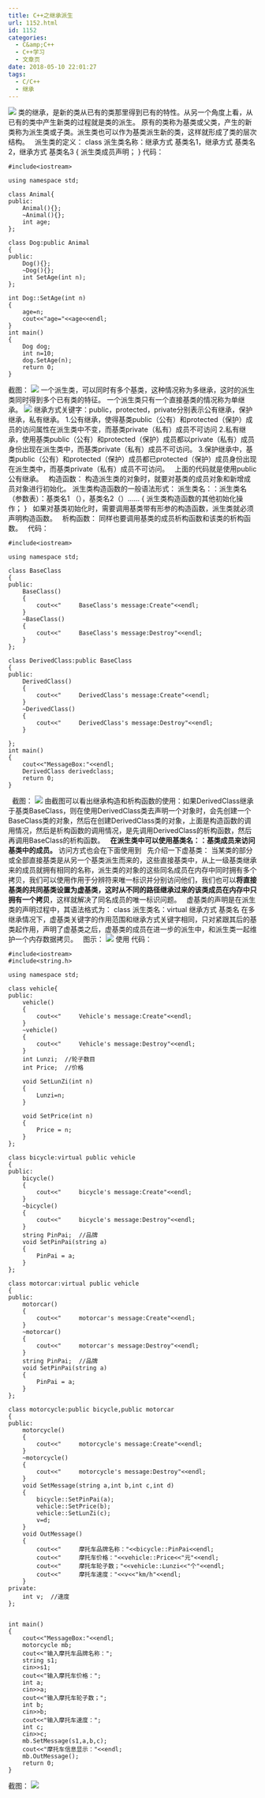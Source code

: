 ```yaml
---
title: C++之继承派生
url: 1152.html
id: 1152
categories:
  - C&amp;C++
  - C++学习
  - 文章页
date: 2018-05-10 22:01:27
tags:
  - C/C++
  - 继承
---
```


![](http://47.100.4.8/wp-content/uploads/2018/05/510baad315cd40fc90c092cba2d63480.jpg) 类的继承，是新的类从已有的类那里得到已有的特性。从另一个角度上看，从已有的类中产生新类的过程就是类的派生。 原有的类称为基类或父类，产生的新类称为派生类或子类。派生类也可以作为基类派生新的类，这样就形成了类的层次结构。   派生类的定义： class 派生类名称：继承方式 基类名1，继承方式 基类名2，继承方式 基类名3 { 派生类成员声明； } 代码：
```
#include<iostream>

using namespace std;

class Animal{
public:
    Animal(){};
    ~Animal(){};
    int age;
};

class Dog:public Animal
{
public:
    Dog(){};
    ~Dog(){};
    int SetAge(int n);
};

int Dog::SetAge(int n)
{
    age=n;
    cout<<"age="<<age<<endl;
}
int main()
{
    Dog dog;
    int n=10;
    dog.SetAge(n);
    return 0;
}
```
截图： ![](http://47.100.4.8/wp-content/uploads/2018/05/1-4.png) 一个派生类，可以同时有多个基类，这种情况称为多继承，这时的派生类同时得到多个已有类的特征。 一个派生类只有一个直接基类的情况称为单继承。 ![](http://47.100.4.8/wp-content/uploads/2018/05/2-4.png) 继承方式关键字：public，protected，private分别表示公有继承，保护继承，私有继承。 1.公有继承，使得基类public（公有）和protected（保护）成员的访问属性在派生类中不变，而基类private（私有）成员不可访问 2.私有继承，使用基类public（公有）和protected（保护）成员都以private（私有）成员身份出现在派生类中，而基类private（私有）成员不可访问。 3.保护继承中，基类public（公有）和protected（保护）成员都已protected（保护）成员身份出现在派生类中，而基类private（私有）成员不可访问。   上面的代码就是使用public公有继承。   构造函数： 构造派生类的对象时，就要对基类的成员对象和新增成员对象进行初始化。 派生类构造函数的一般语法形式： 派生类名：：派生类名（参数表）：基类名1 （），基类名2（）…… { 派生类构造函数的其他初始化操作； }   如果对基类初始化时，需要调用基类带有形参的构造函数，派生类就必须声明构造函数。   析构函数： 同样也要调用基类的成员析构函数和该类的析构函数。   代码：
```
#include<iostream>

using namespace std;

class BaseClass
{
public:
    BaseClass()
    {
        cout<<"     BaseClass's message:Create"<<endl;
    }
    ~BaseClass()
    {
        cout<<"     BaseClass's message:Destroy"<<endl;
    }
};

class DerivedClass:public BaseClass
{
public:
    DerivedClass()
    {
        cout<<"     DerivedClass's message:Create"<<endl;
    }
    ~DerivedClass()
    {
        cout<<"     DerivedClass's message:Destroy"<<endl;
    }

};
int main()
{
    cout<<"MessageBox:"<<endl;
    DerivedClass derivedclass;
    return 0;
}
```
  截图： ![](http://47.100.4.8/wp-content/uploads/2018/05/3-3.png) 由截图可以看出继承构造和析构函数的使用：如果DerivedClass继承于基类BaseClass，则在使用DerivedClass类去声明一个对象时，会先创建一个BaseClass类的对象，然后在创建DerivedClass类的对象，上面是构造函数的调用情况，然后是析构函数的调用情况，是先调用DerivedClass的析构函数，然后再调用BaseClass的析构函数。   **在派生类中可以使用基类名：：基类成员来访问基类中的成员。** 访问方式也会在下面使用到   先介绍一下虚基类： 当某类的部分或全部直接基类是从另一个基类派生而来的，这些直接基类中，从上一级基类继承来的成员就拥有相同的名称，派生类的对象的这些同名成员在内存中同时拥有多个拷贝，我们可以使用作用于分辨符来唯一标识并分别访问他们，我们也可以**将直接基类的共同基类设置为虚基类，这时从不同的路径继承过来的该类成员在内存中只拥有一个拷贝**，这样就解决了同名成员的唯一标识问题。   虚基类的声明是在派生类的声明过程中，其语法格式为： class 派生类名：virtual 继承方式 基类名 在多继承情况下，虚基类关键字的作用范围和继承方式关键字相同，只对紧跟其后的基类起作用，声明了虚基类之后，虚基类的成员在进一步的派生中，和派生类一起维护一个内存数据拷贝。   图示： ![](http://47.100.4.8/wp-content/uploads/2018/05/4-3.png) 使用 代码：
```
#include<iostream>
#include<string.h>

using namespace std;

class vehicle{
public:
    vehicle()
    {
        cout<<"     Vehicle's message:Create"<<endl;
    }
    ~vehicle()
    {
        cout<<"     Vehicle's message:Destroy"<<endl;
    }
    int Lunzi;  //轮子数目
    int Price;  //价格

    void SetLunZi(int n)
    {
        Lunzi=n;
    }

    void SetPrice(int n)
    {
        Price = n;
    }
};

class bicycle:virtual public vehicle
{
public:
    bicycle()
    {
        cout<<"     bicycle's message:Create"<<endl;
    }
    ~bicycle()
    {
        cout<<"     bicycle's message:Destroy"<<endl;
    }
    string PinPai;  //品牌
    void SetPinPai(string a)
    {
        PinPai = a;
    }
};

class motorcar:virtual public vehicle
{
public:
    motorcar()
    {
        cout<<"     motorcar's message:Create"<<endl;
    }
    ~motorcar()
    {
        cout<<"     motorcar's message:Destroy"<<endl;
    }
    string PinPai;  //品牌
    void SetPinPai(string a)
    {
        PinPai = a;
    }
};

class motorcycle:public bicycle,public motorcar
{
public:
    motorcycle()
    {
        cout<<"     motorcycle's message:Create"<<endl;
    }
    ~motorcycle()
    {
        cout<<"     motorcycle's message:Destroy"<<endl;
    }
    void SetMessage(string a,int b,int c,int d)
    {
        bicycle::SetPinPai(a);
        vehicle::SetPrice(b);
        vehicle::SetLunZi(c);
        v=d;
    }
    void OutMessage()
    {
        cout<<"     摩托车品牌名称："<<bicycle::PinPai<<endl;
        cout<<"     摩托车价格："<<vehicle::Price<<"元"<<endl;
        cout<<"     摩托车轮子数；"<<vehicle::Lunzi<<"个"<<endl;
        cout<<"     摩托车速度："<<v<<"km/h"<<endl;
    }
private:
    int v;  //速度
};


int main()
{
    cout<<"MessageBox:"<<endl;
    motorcycle mb;
    cout<<"输入摩托车品牌名称：";
    string s1;
    cin>>s1;
    cout<<"输入摩托车价格：";
    int a;
    cin>>a;
    cout<<"输入摩托车轮子数；";
    int b;
    cin>>b;
    cout<<"输入摩托车速度：";
    int c;
    cin>>c;
    mb.SetMessage(s1,a,b,c);
    cout<<"摩托车信息显示："<<endl;
    mb.OutMessage();
    return 0;
}

```
截图： ![](http://47.100.4.8/wp-content/uploads/2018/05/5-1.png)